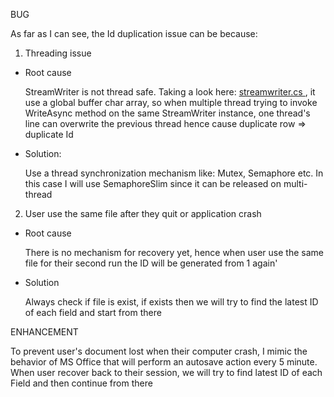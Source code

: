 BUG
   
As far as I can see, the Id duplication issue can be because:
1. Threading issue
+ Root cause

    StreamWriter is not thread safe. Taking a look here: [streamwriter.cs
  ](https://github.com/microsoft/referencesource/blob/master/mscorlib/system/io/streamwriter.cs), it use a global buffer char array, so when multiple thread trying to invoke WriteAsync method on the same StreamWriter instance, one thread's line can overwrite the previous thread hence cause duplicate row => duplicate Id
+ Solution:

    Use a thread synchronization mechanism like: Mutex, Semaphore etc. In this case I will use SemaphoreSlim since it can be released on multi-thread

2. User use the same file after they quit or application crash
+ Root cause

    There is no mechanism for recovery yet, hence when user use the same file for their second run the ID will be generated from 1 again'
+ Solution

    Always check if file is exist, if exists then we will try to find the latest ID of each field and start from there

ENHANCEMENT

   To prevent user's document lost when their computer crash, I mimic the behavior of MS Office that will perform an autosave action every 5 minute.
   When user recover back to their session, we will try to find latest ID of each Field and then continue from there
